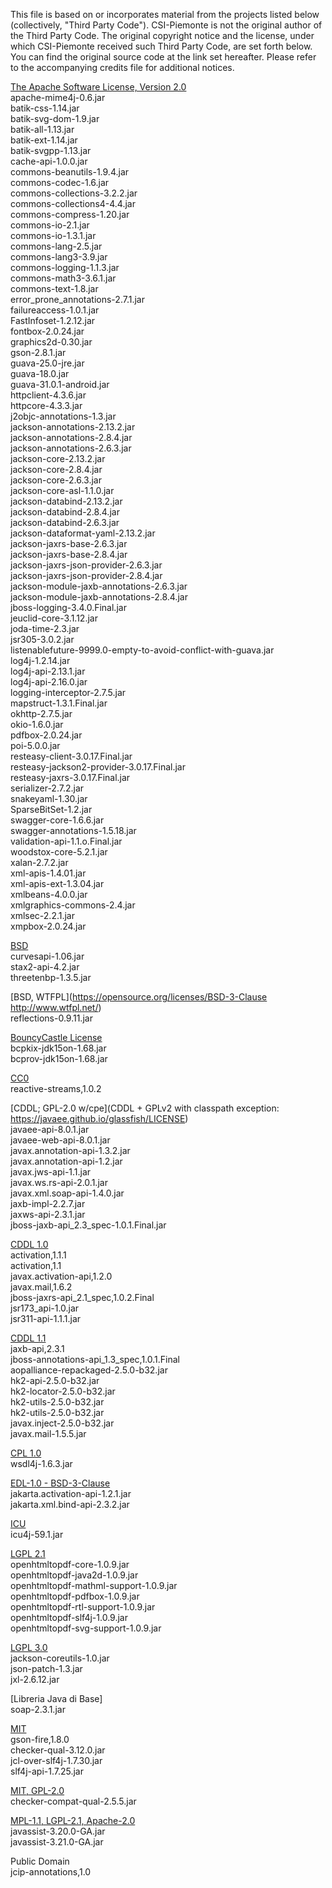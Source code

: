 This file is based on or incorporates material from the projects listed below (collectively, "Third Party Code").
CSI-Piemonte is not the original author of the Third Party Code.
The original copyright notice and the license, under which CSI-Piemonte received such Third Party Code, are set forth below. You can find the original source code at the link set hereafter.
Please refer to the accompanying credits file for additional notices.

[The Apache Software License, Version 2.0](https://www.apache.org/licenses/LICENSE-2.0)\
apache-mime4j-0.6.jar\
batik-css-1.14.jar\
batik-svg-dom-1.9.jar\
batik-all-1.13.jar\
batik-ext-1.14.jar\
batik-svgpp-1.13.jar\
cache-api-1.0.0.jar\
commons-beanutils-1.9.4.jar\
commons-codec-1.6.jar\
commons-collections-3.2.2.jar\
commons-collections4-4.4.jar\
commons-compress-1.20.jar\
commons-io-2.1.jar\
commons-io-1.3.1.jar\
commons-lang-2.5.jar\
commons-lang3-3.9.jar\
commons-logging-1.1.3.jar\
commons-math3-3.6.1.jar\
commons-text-1.8.jar\
error_prone_annotations-2.7.1.jar\
failureaccess-1.0.1.jar\
FastInfoset-1.2.12.jar\
fontbox-2.0.24.jar\
graphics2d-0.30.jar\
gson-2.8.1.jar\
guava-25.0-jre.jar\
guava-18.0.jar\
guava-31.0.1-android.jar\
httpclient-4.3.6.jar\
httpcore-4.3.3.jar\
j2objc-annotations-1.3.jar\
jackson-annotations-2.13.2.jar\
jackson-annotations-2.8.4.jar\
jackson-annotations-2.6.3.jar\
jackson-core-2.13.2.jar\
jackson-core-2.8.4.jar\
jackson-core-2.6.3.jar\
jackson-core-asl-1.1.0.jar\
jackson-databind-2.13.2.jar\
jackson-databind-2.8.4.jar\
jackson-databind-2.6.3.jar\
jackson-dataformat-yaml-2.13.2.jar\
jackson-jaxrs-base-2.6.3.jar\
jackson-jaxrs-base-2.8.4.jar\
jackson-jaxrs-json-provider-2.6.3.jar\
jackson-jaxrs-json-provider-2.8.4.jar\
jackson-module-jaxb-annotations-2.6.3.jar\
jackson-module-jaxb-annotations-2.8.4.jar\
jboss-logging-3.4.0.Final.jar\
jeuclid-core-3.1.12.jar\
joda-time-2.3.jar\
jsr305-3.0.2.jar\
listenablefuture-9999.0-empty-to-avoid-conflict-with-guava.jar\
log4j-1.2.14.jar\
log4j-api-2.13.1.jar\
log4j-api-2.16.0.jar\
logging-interceptor-2.7.5.jar\
mapstruct-1.3.1.Final.jar\
okhttp-2.7.5.jar\
okio-1.6.0.jar\
pdfbox-2.0.24.jar\
poi-5.0.0.jar\
resteasy-client-3.0.17.Final.jar\
resteasy-jackson2-provider-3.0.17.Final.jar\
resteasy-jaxrs-3.0.17.Final.jar\
serializer-2.7.2.jar\
snakeyaml-1.30.jar\
SparseBitSet-1.2.jar\
swagger-core-1.6.6.jar\
swagger-annotations-1.5.18.jar\
validation-api-1.1.o.Final.jar\
woodstox-core-5.2.1.jar\
xalan-2.7.2.jar\
xml-apis-1.4.01.jar\
xml-apis-ext-1.3.04.jar\
xmlbeans-4.0.0.jar\
xmlgraphics-commons-2.4.jar\
xmlsec-2.2.1.jar\
xmpbox-2.0.24.jar

[BSD](https://opensource.org/licenses/BSD-3-Clause)\
curvesapi-1.06.jar\
stax2-api-4.2.jar\
threetenbp-1.3.5.jar

[BSD, WTFPL](https://opensource.org/licenses/BSD-3-Clause  http://www.wtfpl.net/)\
reflections-0.9.11.jar

[BouncyCastle License](https://www.bouncycastle.org/licence.html)\
bcpkix-jdk15on-1.68.jar\
bcprov-jdk15on-1.68.jar

[CC0](https://creativecommons.org/publicdomain/zero/1.0/legalcode)\
reactive-streams,1.0.2

[CDDL; GPL-2.0 w/cpe](CDDL + GPLv2 with classpath exception: https://javaee.github.io/glassfish/LICENSE)\
javaee-api-8.0.1.jar\
javaee-web-api-8.0.1.jar\
javax.annotation-api-1.3.2.jar\
javax.annotation-api-1.2.jar\
javax.jws-api-1.1.jar\
javax.ws.rs-api-2.0.1.jar\
javax.xml.soap-api-1.4.0.jar\
jaxb-impl-2.2.7.jar\
jaxws-api-2.3.1.jar\
jboss-jaxb-api_2.3_spec-1.0.1.Final.jar

[CDDL 1.0](https://opensource.org/licenses/CDDL-1.0)\
activation,1.1.1\
activation,1.1\
javax.activation-api,1.2.0\
javax.mail,1.6.2\
jboss-jaxrs-api_2.1_spec,1.0.2.Final\
jsr173_api-1.0.jar\
jsr311-api-1.1.1.jar

[CDDL 1.1](https://spdx.org/licenses/CDDL-1.1.html)\
jaxb-api,2.3.1\
jboss-annotations-api_1.3_spec,1.0.1.Final\
aopalliance-repackaged-2.5.0-b32.jar\
hk2-api-2.5.0-b32.jar\
hk2-locator-2.5.0-b32.jar\
hk2-utils-2.5.0-b32.jar\
hk2-utils-2.5.0-b32.jar\
javax.inject-2.5.0-b32.jar\
javax.mail-1.5.5.jar

[CPL 1.0](https://opensource.org/licenses/cpl1.0.php)\
wsdl4j-1.6.3.jar

[EDL-1.0 - BSD-3-Clause](https://www.eclipse.org/org/documents/edl-v10.php)\
jakarta.activation-api-1.2.1.jar\
jakarta.xml.bind-api-2.3.2.jar

[ICU](https://spdx.org/licenses/ICU.html)\
icu4j-59.1.jar

[LGPL 2.1](https://opensource.org/licenses/LGPL-2.1)\
openhtmltopdf-core-1.0.9.jar\
openhtmltopdf-java2d-1.0.9.jar\
openhtmltopdf-mathml-support-1.0.9.jar\
openhtmltopdf-pdfbox-1.0.9.jar\
openhtmltopdf-rtl-support-1.0.9.jar\
openhtmltopdf-slf4j-1.0.9.jar\
openhtmltopdf-svg-support-1.0.9.jar

[LGPL 3.0](https://opensource.org/licenses/LGPL-3.0)\
jackson-coreutils-1.0.jar\
json-patch-1.3.jar\
jxl-2.6.12.jar

[Libreria Java di Base]\
soap-2.3.1.jar

[MIT](https://opensource.org/licenses/MIT)\
gson-fire,1.8.0\
checker-qual-3.12.0.jar\
jcl-over-slf4j-1.7.30.jar\
slf4j-api-1.7.25.jar

[MIT, GPL-2.0](https://opensource.org/licenses/MIT)\
checker-compat-qual-2.5.5.jar

[MPL-1.1, LGPL-2.1, Apache-2.0](https://www.apache.org/licenses/LICENSE-2.0)\
javassist-3.20.0-GA.jar\
javassist-3.21.0-GA.jar

Public Domain\
jcip-annotations,1.0
